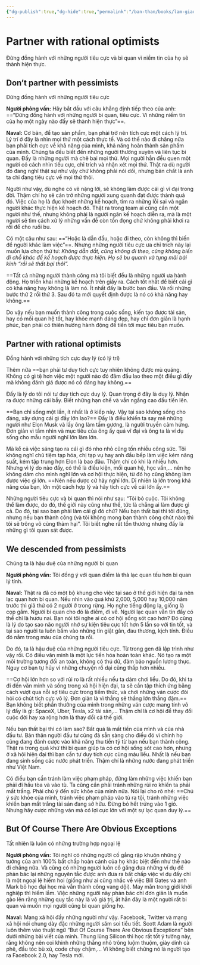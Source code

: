 ```yaml
---
{"dg-publish":true,"dg-hide":true,"permalink":"/ban-than/books/lam-giau-khong-can-may-man-naval/12-dong-hanh-voi-nhung-nguoi-tich-cuc-ma-co-ly-tri/","hide":true,"dgPassFrontmatter":true}
---
```


# Partner with rational optimists

Đừng đồng hành với những người tiêu cực và bi quan vì niềm tin của họ sẽ thành hiện thực.

## Don’t partner with pessimists  
Đừng đồng hành với những người tiêu cực

**Người phỏng vấn:** Hãy bắt đầu với câu khẳng định tiếp theo của anh: ==“Đừng đồng hành với những người bi quan, tiêu cực. Vì những niềm tin của họ một ngày nào đấy sẽ thành hiện thực”==.

**Naval:** Cơ bản, để tạo sản phẩm, bạn phải trở nên tích cực một cách lý trí. Lý trí ở đây là nhìn mọi thứ một cách thực tế. Và có thế nào đi chăng nữa bạn phải tích cực về khả năng của mình, khả năng hoàn thành sản phẩm của mình. Chúng ta đều biết đến những người thường xuyên và liên tục bi quan. Đấy là những người mà chê bai mọi thứ. Mọi người hẳn đều quen một người có cách nhìn tiêu cực, chỉ trích và nhận xét mọi thứ. Thật ra dù người đó đang nghĩ thật sự như vậy chứ không phải nói dối, nhưng bản chất là anh ta chỉ đang tiêu cực về mọi thứ thôi.

Người như vậy, dù nghe có vẻ nặng lời, sẽ không làm được cái gì vĩ đại trong đời. Thậm chí họ sẽ cản trở những người xung quanh đạt được thành quả đó. Việc của họ là đục khoét những kế hoạch, tìm ra những lỗi sai và ngăn người khác thực hiện kế hoạch đó. Thật ra trong team ai cũng cần một người như thế, nhưng không phải là người ngăn kế hoạch diễn ra, mà là một người sẽ tìm cách xử lý những vấn đề còn tồn đọng chứ không phải khơi ra rồi để cho ruồi bu.

Có một câu như sau: ==“Hoặc là dẫn đầu, hoặc đi theo, còn không thì biến để người khác làm việc”==. Nhưng những người tiêu cực ưa chỉ trích này lại muốn lựa chọn thứ tư: *Không dẫn dắt, cũng không đi theo, cũng không biến đi chỗ khác để kế hoạch được thực hiện. Họ sẽ bu quanh và tụng mãi bài kinh “rồi sẽ thất bại thôi”.*

==Tất cả những người thành công mà tôi biết đều là những người ưa hành động. Họ triển khai những kế hoạch trên giấy ra. Cách tốt nhất để biết cái gì có khả năng hay không là làm nó. Ít nhất đấy là bước ban đầu. Và rồi những bước thứ 2 rồi thứ 3. Sau đó ta mới quyết định được là nó có khả năng hay không.==

Do vậy nếu bạn muốn thành công trong cuộc sống, kiến tạo được tài sản, hay có mối quan hệ tốt, hay khỏe mạnh dáng đẹp, hay chỉ đơn giản là hạnh phúc, bạn phải có thiên hướng hành động để tiến tới mục tiêu bạn muốn.

## Partner with rational optimists  
Đồng hành với những tích cực duy lý (có lý trí)

Thêm nữa ==bạn phải tư duy tích cực tuy nhiên không được mù quáng. Không có gì tệ hơn việc một người nào đó đâm đầu lao theo một điều gì đấy mà không đánh giá được nó có đáng hay không.==

Đấy là lý do tôi nói tư duy tích cực duy lý. Quan trọng ở đây là duy lý. Nhận ra được những cái bẫy. Biết những hạn chế và vẫn ngẩng cao đầu tiến lên.

==Bạn chỉ sống một lần, ít nhất là ở kiếp này. Vậy tại sao không sống cho đáng, xây dựng cái gì đấy lớn lao?== Đấy là điều khiến ta say mê những người như Elon Musk và lấy ông làm tấm gương, là người truyền cảm hứng. Đơn giản vì tầm nhìn và mục tiêu của ông ấy quá vĩ đại và ông ta là ví dụ sống cho mẫu người nghĩ lớn làm lớn.

Mà kể cả việc sáng tạo ra cái gì đó nho nhỏ cũng tốn nhiều công sức. Tôi không nghĩ chủ tiệm tạp hóa, chị tạp vụ hay anh đầu bếp làm việc kém năng suất, kém tập trung hơn Elon là bao đâu. Thậm chí có khi là nhiều hơn. Nhưng vì lý do nào đấy, có thể là điều kiện, mối quan hệ, học vấn,… nên họ không dám cho mình nghĩ lớn và cơ hội thực hiện, từ đó họ cũng không làm được việc gì lớn. ==Nên nếu được cứ hãy nghĩ lớn. Dĩ nhiên là lớn trong khả năng của bạn, lớn một cách hợp lý và hãy tích cực về cái lớn ấy.==

Những người tiêu cực và bi quan thì nói như sau: “Tôi bỏ cuộc. Tôi không thể làm được, do đó, thế giới này cũng như thế, tức là chẳng ai làm được gì cả. Do đó, tại sao bạn phải làm cái gì đó chứ? Nếu bạn thất bại thì tôi đúng, nhưng nếu bạn thành công (và tôi không mong bạn thành công chút nào) thì tôi sẽ trông vô cùng thảm hại”. Tôi biết nghe rất tổn thương nhưng đấy là những gì tôi quan sát được.

## We descended from pessimists  
Chúng ta là hậu duệ của những người bi quan

**Người phỏng vấn:** Tôi đồng ý với quan điểm là thà lạc quan tếu hơn bi quan lý tính.

**Naval:** Thật ra đã có một bộ khung cho việc tại sao ở thế giới hiện đại ta nên lạc quan hơn bi quan. Nếu nhìn vào quá khứ 2,000, 5,000 hay 10,000 năm trước thì giả thử có 2 người ở trong rừng. Họ nghe tiếng động lạ, giống là cọp gầm. Người bi quan cho đó là điềm, đi về. Người lạc quan vẫn tin đấy có thể chỉ là hươu nai. Bạn nói tôi nghe ai có cơ hội sống sót cao hơn? Đó cũng là lý do tạo sao não người nhớ sự kiện tiêu cực tốt hơn 5 lần so với tin tốt, và tại sao người ta luôn bấm vào những tin giật gân, đau thương, kịch tính. Điều đó nằm trong máu của chúng ta rồi.

Do đó, ta là hậu duệ của những người tiêu cực. Từ trong gen đã lập trình như vậy rồi. Có điều văn minh là một lực tiến hóa hoàn toàn khác. Nó tạo ra một môi trường tương đối an toàn, không có thú dữ, đảm bảo nguồn lương thực. Nguy cơ bạn tự hủy vì những chuyện rồ dại cũng thấp hơn nhiều.

==Cơ hội lớn hơn so với rủi ro là rất nhiều nếu ta dám chơi liều. Do đó, khi ta đi đến văn minh và sống trong xã hội hiện đại, ta sẽ cần tập thích ứng bằng cách vượt qua nỗi sợ tiêu cực trong tiềm thức, và chơi những ván cược đòi hỏi có chút tích cực vô lý. Đơn giản là vì thắng sẽ thắng lớn thắng đậm.== Bạn không biết phần thưởng của mình trong những ván cược mang tính vô lý đấy là gì: SpaceX, Uber, Tesla, x2 tài sản,… Thậm chí là cơ hội để thay đổi cuộc đời hay xa rộng hơn là thay đổi cả thế giới.

Nếu bạn thất bại thì có làm sao? Bất quá là mất tiền của mình và của nhà đầu tư. Bản thân người đầu tư cũng đã sẵn sàng cho điều đó vì chính họ cũng đang đánh cược vào khả năng thu tiền tỷ từ bạn nếu bạn thành công. Thật ra trong quá khứ thì bi quan giúp ta có cơ hội sống sót cao hơn, nhưng ở xã hội hiện đại thì bạn cần tư duy tích cực cùng máu liều. Nhất là nếu bạn đang sinh sống các nước phát triển. Thậm chí là những nước đang phát triển như Việt Nam.

Có điều bạn cần tránh làm việc phạm pháp, đừng làm những việc khiến bạn phải đi hầu tòa và vào tù. Ta cũng cần phải tránh những rủi ro khiến ta phải mất trắng. Phải chú ý đến sức khỏe của mình nữa. Nói lại cho rõ nhé: ==Chú ý sức khỏe của mình, tránh việc phạm pháp vào tù ra tội, tránh những việc khiến bạn mất trắng tài sản đang sở hữu. Đừng bỏ hết trứng vào 1 giỏ. Nhưng hãy cược những ván mà có lợi cực lớn với một sự lạc quan duy lý.==

## But Of Course There Are Obvious Exceptions  
Tất nhiên là luôn có những trường hợp ngoại lệ

**Người phỏng vấn:** Tôi nghĩ có những người cố gắng rập khuôn những ý tưởng của anh 100% bất chấp hoàn cảnh của họ khác biệt đến như thế nào đi chăng nữa. Và cũng có những người luôn cố gắng đưa những ví dụ để phản bác lại những nguyên tắc được anh đưa ra bất chấp việc ví dụ đấy chỉ là một ngoại lệ hiếm hoi (giống như ai cũng nhắc về việc Bill Gates và anh Mark bỏ học đại học mà vẫn thành công vang dội). May mắn trong giới khởi nghiệp thì hiếm lắm. Việc những người này phản bác chỉ đơn giản là muốn gào lên rằng những quy tắc này là vô giá trị, ắt hẳn đây là một người rất bi quan và muốn mọi người cũng bi quan giống họ.

**Naval:** Mạng xã hội đầy những người như vậy. Facebook, Twitter và mạng xã hội nói chung dày đặc những người săm soi tiểu tiết. Scott Adam là người luôn thêm vào thuật ngữ “But Of Course There Are Obvious Exceptions” bên dưới những bài viết của mình. Thung lũng Silicon thì học rất tốt ý tưởng này, rằng không nên coi khinh những thằng nhỏ trông luộm thuộm, giày dính cà phê, đầu tóc bù xù, code chạy chậm,... Vì không biết chừng nó là người tạo ra Facebook 2.0, hay Tesla mới.